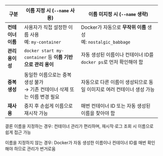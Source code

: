 | **구분**      | **이름 지정 시 (`--name` 사용)**                       | **이름 미지정 시 (`--name` 생략)**                           |
| ----------- | ----------------------------------------------- | ---------------------------------------------------- |
| **컨테이너 이름** | 사용자가 직접 설정한 이름 사용<br>예: `my-container`          | Docker가 자동으로 **무작위 이름** 생성<br>예: `nostalgic_babbage` |
| **관리 용이성**  | `docker start my-container` 등 **이름 기반으로 관리 용이** | 자동 생성된 이름이나 컨테이너 ID를 `docker ps`로 먼저 확인해야 함          |
| **중복 생성**   | 동일한 이름으로는 중복 생성 불가<br>→ 기존 컨테이너 삭제 또는 이름 변경 필요  | 자동으로 다른 이름이 생성되므로 동일 이미지로 여러 컨테이너 생성 가능              |
| **재사용**     | 중지 후 손쉽게 이름으로 재시작 가능                            | 매번 컨테이너 ID 또는 자동 생성된 이름을 찾아야 함                       |


결론
이름을 지정하는 경우: 컨테이너 관리가 편리하며, 재시작·로그 조회 시 이름으로 쉽게 접근 가능

이름을 지정하지 않는 경우: Docker가 자동 생성한 이름이나 컨테이너 ID를 매번 확인해야 하므로 관리가 번거로움

